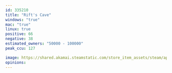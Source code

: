 ```yaml
---
id: 335210
title: "Rift's Cave"
windows: "true"
mac: "true"
linux: true
positive: 66
negative: 38
estimated_owners: "50000 - 100000"
peak_ccu: 127

image: https://shared.akamai.steamstatic.com/store_item_assets/steam/apps/335210/header.jpg?t=1682527827
opinions:
---
```

